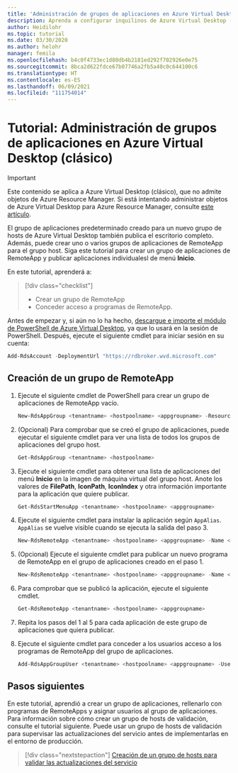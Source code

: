 ```yaml
---
title: 'Administración de grupos de aplicaciones en Azure Virtual Desktop (clásico): Azure'
description: Aprenda a configurar inquilinos de Azure Virtual Desktop (clásico) en Azure Active Directory (AD).
author: Heidilohr
ms.topic: tutorial
ms.date: 03/30/2020
ms.author: helohr
manager: femila
ms.openlocfilehash: b4c0f4733ec1d80db4b2181ed292f702926e0e75
ms.sourcegitcommit: 8bca2d622fdce67b07746a2fb5a40c0c644100c6
ms.translationtype: HT
ms.contentlocale: es-ES
ms.lasthandoff: 06/09/2021
ms.locfileid: "111754014"
---
```

# <a name="tutorial-manage-app-groups-for-azure-virtual-desktop-classic"></a>Tutorial: Administración de grupos de aplicaciones en Azure Virtual Desktop (clásico)

>[!IMPORTANT]
>Este contenido se aplica a Azure Virtual Desktop (clásico), que no admite objetos de Azure Resource Manager. Si está intentando administrar objetos de Azure Virtual Desktop para Azure Resource Manager, consulte [este artículo](../manage-app-groups.md).

El grupo de aplicaciones predeterminado creado para un nuevo grupo de hosts de Azure Virtual Desktop también publica el escritorio completo. Además, puede crear uno o varios grupos de aplicaciones de RemoteApp para el grupo host. Siga este tutorial para crear un grupo de aplicaciones de RemoteApp y publicar aplicaciones individualesl de menú **Inicio**.

En este tutorial, aprenderá a:

> [!div class="checklist"]
> * Crear un grupo de RemoteApp
> * Conceder acceso a programas de RemoteApp.

Antes de empezar y, si aún no lo ha hecho, [descargue e importe el módulo de PowerShell de Azure Virtual Desktop](/powershell/windows-virtual-desktop/overview/), ya que lo usará en la sesión de PowerShell. Después, ejecute el siguiente cmdlet para iniciar sesión en su cuenta:

```powershell
Add-RdsAccount -DeploymentUrl "https://rdbroker.wvd.microsoft.com"
```

## <a name="create-a-remoteapp-group"></a>Creación de un grupo de RemoteApp

1. Ejecute el siguiente cmdlet de PowerShell para crear un grupo de aplicaciones de RemoteApp vacío.

   ```powershell
   New-RdsAppGroup <tenantname> <hostpoolname> <appgroupname> -ResourceType "RemoteApp"
   ```

2. (Opcional) Para comprobar que se creó el grupo de aplicaciones, puede ejecutar el siguiente cmdlet para ver una lista de todos los grupos de aplicaciones del grupo host.

   ```powershell
   Get-RdsAppGroup <tenantname> <hostpoolname>
   ```

3. Ejecute el siguiente cmdlet para obtener una lista de aplicaciones del menú **Inicio** en la imagen de máquina virtual del grupo host. Anote los valores de **FilePath**, **IconPath**, **IconIndex** y otra información importante para la aplicación que quiere publicar.

   ```powershell
   Get-RdsStartMenuApp <tenantname> <hostpoolname> <appgroupname>
   ```

4. Ejecute el siguiente cmdlet para instalar la aplicación según `AppAlias`. `AppAlias` se vuelve visible cuando se ejecuta la salida del paso 3.

   ```powershell
   New-RdsRemoteApp <tenantname> <hostpoolname> <appgroupname> -Name <remoteappname> -AppAlias <appalias>
   ```

5. (Opcional) Ejecute el siguiente cmdlet para publicar un nuevo programa de RemoteApp en el grupo de aplicaciones creado en el paso 1.

   ```powershell
   New-RdsRemoteApp <tenantname> <hostpoolname> <appgroupname> -Name <remoteappname> -Filepath <filepath>  -IconPath <iconpath> -IconIndex <iconindex>
   ```

6. Para comprobar que se publicó la aplicación, ejecute el siguiente cmdlet.

   ```powershell
   Get-RdsRemoteApp <tenantname> <hostpoolname> <appgroupname>
   ```

7. Repita los pasos del 1 al 5 para cada aplicación de este grupo de aplicaciones que quiera publicar.
8. Ejecute el siguiente cmdlet para conceder a los usuarios acceso a los programas de RemoteApp del grupo de aplicaciones.

   ```powershell
   Add-RdsAppGroupUser <tenantname> <hostpoolname> <appgroupname> -UserPrincipalName <userupn>
   ```

## <a name="next-steps"></a>Pasos siguientes

En este tutorial, aprendió a crear un grupo de aplicaciones, rellenarlo con programas de RemoteApps y asignar usuarios al grupo de aplicaciones. Para información sobre cómo crear un grupo de hosts de validación, consulte el tutorial siguiente. Puede usar un grupo de hosts de validación para supervisar las actualizaciones del servicio antes de implementarlas en el entorno de producción.

> [!div class="nextstepaction"]
> [Creación de un grupo de hosts para validar las actualizaciones del servicio](create-validation-host-pool-2019.md)
